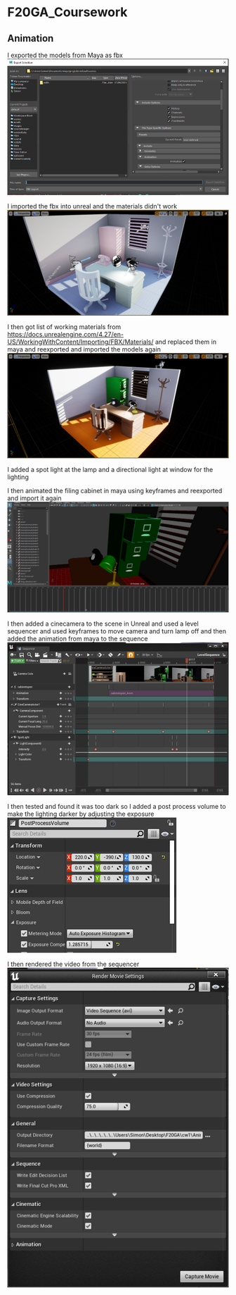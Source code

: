 # F20GA_Coursework
## Animation

I exported the models from Maya as fbx
![export settings](../Appendices/animation_screenshots/export.PNG)

I imported the fbx into unreal and the materials didn't work
![missing materials](../Appendices/animation_screenshots/materials.PNG)

I then got list of working materials from https://docs.unrealengine.com/4.27/en-US/WorkingWithContent/Importing/FBX/Materials/ and replaced them in maya and reexported  and imported the models again
![scene with working materials](../Appendices/animation_screenshots/scene.PNG)

I added a spot light at the lamp and a directional light at window for the lighting

I then animated the filing cabinet in maya using keyframes and reexported and import it again
![maya animation](../Appendices/animation_screenshots/animation.PNG)

I then added a cinecamera to the scene in Unreal and used a level sequencer and used keyframes to move camera and turn lamp off and then added the animation from maya to the sequence
![sequencer](../Appendices/animation_screenshots/seqencer.PNG)

I then tested and found it was too dark so I added a post process volume to make the lighting darker by adjusting the exposure
![post process volume settings](../Appendices/animation_screenshots/volume.PNG)

I then rendered the video from the sequencer
![render settings](../Appendices/animation_screenshots/settings.PNG)
